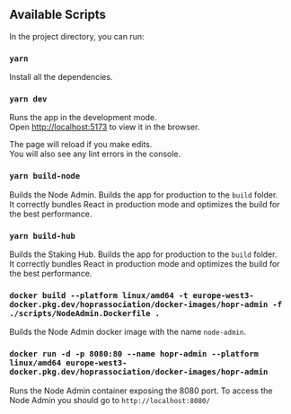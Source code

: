 ## Available Scripts

In the project directory, you can run:

### `yarn`

Install all the dependencies.

### `yarn dev`

Runs the app in the development mode.\
Open [http://localhost:5173](http://localhost:5173) to view it in the browser.

The page will reload if you make edits.\
You will also see any lint errors in the console.

### `yarn build-node`

Builds the Node Admin.
Builds the app for production to the `build` folder.\
It correctly bundles React in production mode and optimizes the build for the best performance.


### `yarn build-hub`

Builds the Staking Hub.
Builds the app for production to the `build` folder.\
It correctly bundles React in production mode and optimizes the build for the best performance.



### `docker build --platform linux/amd64 -t europe-west3-docker.pkg.dev/hoprassociation/docker-images/hopr-admin -f ./scripts/NodeAdmin.Dockerfile .`

Builds the Node Admin docker image with the name `node-admin`.

### `docker run -d -p 8080:80 --name hopr-admin --platform linux/amd64 europe-west3-docker.pkg.dev/hoprassociation/docker-images/hopr-admin`

Runs the Node Admin container exposing the 8080 port.
To access the Node Admin you should go to `http://localhost:8080/`
